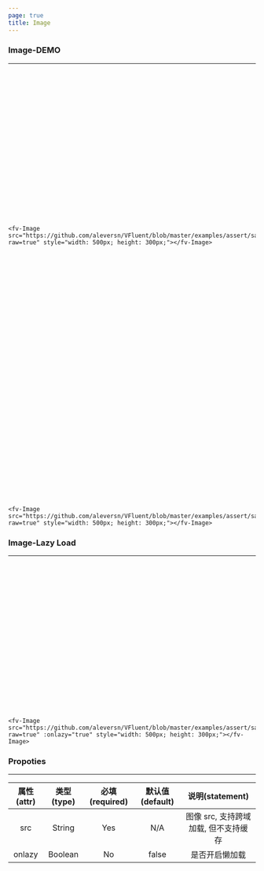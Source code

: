 ```yaml
---
page: true
title: Image
--- 
```

### Image-DEMO
---

<script>
export default {
    data () {
        return {
            images: ['https://github.com/aleversn/VFluent/blob/master/examples/assert/sample/1.jpg?raw=true', 'https://github.com/aleversn/VFluent/blob/master/examples/assert/sample/2.jpg?raw=true', 'https://github.com/aleversn/VFluent/blob/master/examples/assert/sample/3.jpg?raw=true']
        }
    },
    mounted () {
        
    }
}
</script>

<ClientOnly>
<div style="width: 100%; height: 300px;">
    <fv-Image :src="images[0]" style="width: 500px; height: 300px;"></fv-Image>
</div>
</ClientOnly>

```vue
<fv-Image src="https://github.com/aleversn/VFluent/blob/master/examples/assert/sample/1.jpg?raw=true" style="width: 500px; height: 300px;"></fv-Image>
```

<div style="width: 100%; height: 500px;">
    
<ClientOnly>
<fv-Image :src="images[1]" style="width: 500px; height: 300px;"></fv-Image>
</ClientOnly>
</div>

```vue
<fv-Image src="https://github.com/aleversn/VFluent/blob/master/examples/assert/sample/2.jpg?raw=true" style="width: 500px; height: 300px;"></fv-Image>
```

### Image-Lazy Load

---

<div style="width: 100%; height: 300px;">
    
<ClientOnly>
<fv-Image :src="images[2]" :onlazy="true" style="width: 500px; height: 300px;"></fv-Image>
</ClientOnly>
</div>

```vue
<fv-Image src="https://github.com/aleversn/VFluent/blob/master/examples/assert/sample/3.jpg?raw=true" :onlazy="true" style="width: 500px; height: 300px;"></fv-Image>
```


### Propoties

---

| 属性(attr) | 类型(type) | 必填(required) | 默认值(default) |           说明(statement)            |
| :--------: | :--------: | :------------: | :-------------: | :----------------------------------: |
|    src     |  String  |      Yes       |       N/A       | 图像 src, 支持跨域加载, 但不支持缓存 |
|   onlazy   | Boolean  |       No       |      false      |            是否开启懒加载            |
